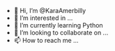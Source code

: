 - 👋 Hi, I’m @KaraAmerbilly
- 👀 I’m interested in ...
- 🌱 I’m currently learning Python
- 💞️ I’m looking to collaborate on ...
- 📫 How to reach me ...

<!---
KaraAmerbilly/KaraAmerbilly is a ✨ special ✨ repository because its `README.md` (this file) appears on your GitHub profile.
You can click the Preview link to take a look at your changes.
--->

